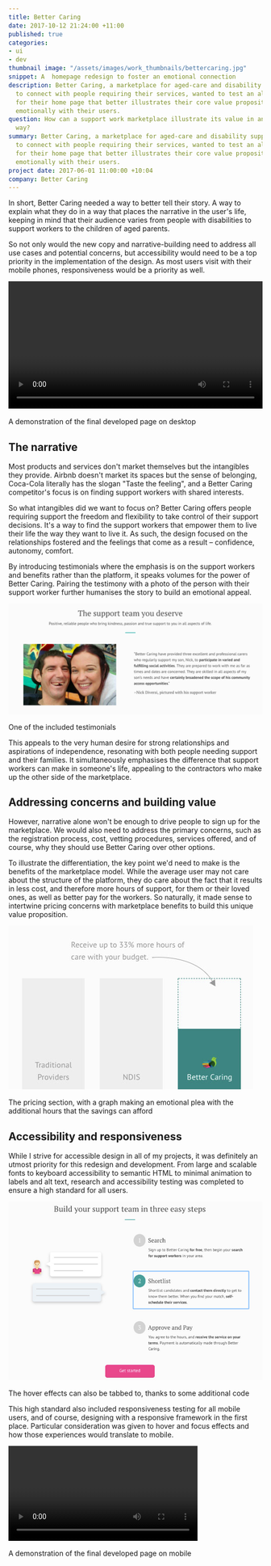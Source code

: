 ```yaml
---
title: Better Caring
date: 2017-10-12 21:24:00 +11:00
published: true
categories:
- ui
- dev
thumbnail image: "/assets/images/work_thumbnails/bettercaring.jpg"
snippet: A  homepage redesign to foster an emotional connection
description: Better Caring, a marketplace for aged-care and disability support workers
  to connect with people requiring their services, wanted to test an alternate design
  for their home page that better illustrates their core value propositions and resonates
  emotionally with their users.
question: How can a support work marketplace illustrate its value in an evocative
  way?
summary: Better Caring, a marketplace for aged-care and disability support workers
  to connect with people requiring their services, wanted to test an alternate design
  for their home page that better illustrates their core value propositions and resonates
  emotionally with their users.
project date: 2017-06-01 11:00:00 +10:04
company: Better Caring
---
```


In short, Better Caring needed a way to better tell their story. A way to explain what they do in a way that places the narrative in the user's life, keeping in mind that their audience varies from people with disabilities to support workers to the children of aged parents.

So not only would the new copy and narrative-building need to address all use cases and potential concerns, but accessibility would need to be a top priority in the implementation of the design. As most users visit with their mobile phones, responsiveness would be a priority as well.

<video width="100%" height="auto" controls class="mt-4">
 <source src="/resources/better-caring/desktopdemo.mp4" type="video/mp4">
</video>
<p class="caption mt-2">A demonstration of the final developed page on desktop</p>

## The narrative
Most products and services don't market themselves but the intangibles they provide. Airbnb doesn't market its spaces but the sense of belonging, Coca-Cola literally has the slogan "Taste the feeling", and a Better Caring competitor's focus is on finding support workers with shared interests.

So what intangibles did we want to focus on?
Better Caring offers people requiring support the freedom and flexibility to take control of their support decisions. It's a way to find the support workers that empower them to live their life the way they want to live it. As such, the design focused on the relationships fostered and the feelings that come as a result – confidence, autonomy, comfort.

By introducing testimonials where the emphasis is on the support workers and benefits rather than the platform, it speaks volumes for the power of Better Caring. Pairing the testimony with a photo of the person with their support worker further humanises the story to build an emotional appeal.

![Testimonial.png](/uploads/Testimonial.png)
<p class="caption">One of the included testimonials</p>

This appeals to the very human desire for strong relationships and aspirations of independence, resonating with both people needing support and their families. It simultaneously emphasises the difference that support workers can make in someone's life, appealing to the contractors who make up the other side of the marketplace.

## Addressing concerns and building value
However, narrative alone won't be enough to drive people to sign up for the marketplace. We would also need to address the primary concerns, such as the registration process, cost, vetting procedures, services offered, and of course, why they should use Better Caring over other options.

To illustrate the differentiation, the key point we'd need to make is the benefits of the marketplace model. While the average user may not care about the structure of the platform, they do care about the fact that it results in less cost, and therefore more hours of support, for them or their loved ones, as well as better pay for the workers. So naturally, it made sense to intertwine pricing concerns with marketplace benefits to build this unique value proposition.

![pricing.jpg](/uploads/pricing.jpg)
<p class="caption">The pricing section, with a graph making an emotional plea with the additional hours that the savings can afford</p>

## Accessibility and responsiveness
While I strive for accessible design in all of my projects, it was definitely an utmost priority for this redesign and development. From large and scalable fonts to keyboard accessibility to semantic HTML to minimal animation to labels and alt text, research and accessibility testing was completed to ensure a high standard for all users.

![keyboard.jpg](/uploads/keyboard.jpg)
<p class="caption">The hover effects can also be tabbed to, thanks to some additional code</p>

This high standard also included responsiveness testing for all mobile users, and of course, designing with a responsive framework in the first place. Particular consideration was given to hover and focus effects and how those experiences would translate to mobile.

<video width="375px" style="max-width: 100%" height="auto" controls class="mt-4">
 <source src="/resources/better-caring/mobiledemo.mp4" type="video/mp4">
</video>
<p class="caption mt-2">A demonstration of the final developed page on mobile</p>
